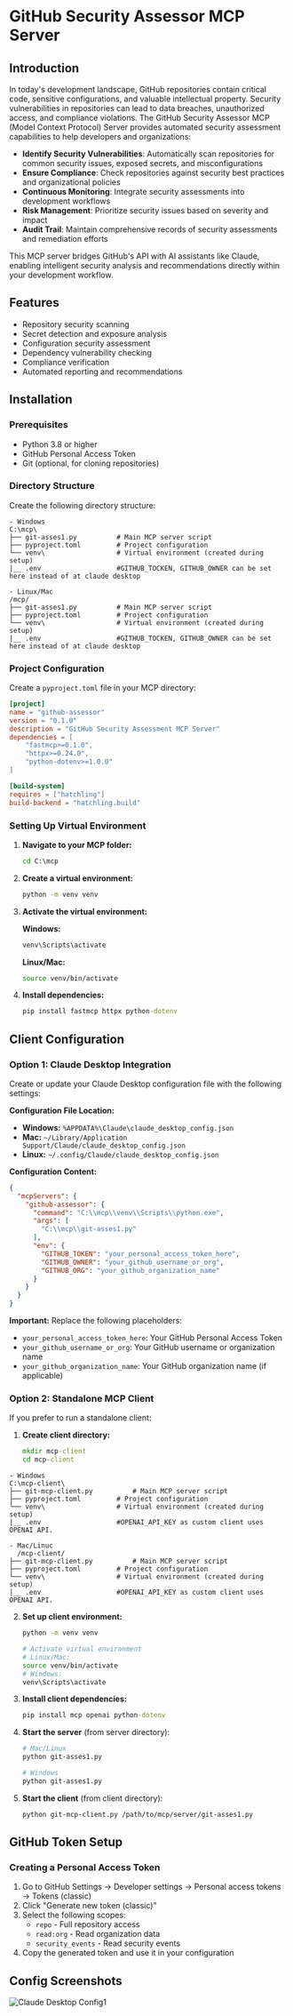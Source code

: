 # GitHub Security Assessor MCP Server

## Introduction

In today's development landscape, GitHub repositories contain critical code, sensitive configurations, and valuable intellectual property. Security vulnerabilities in repositories can lead to data breaches, unauthorized access, and compliance violations. The GitHub Security Assessor MCP (Model Context Protocol) Server provides automated security assessment capabilities to help developers and organizations:

- **Identify Security Vulnerabilities**: Automatically scan repositories for common security issues, exposed secrets, and misconfigurations
- **Ensure Compliance**: Check repositories against security best practices and organizational policies
- **Continuous Monitoring**: Integrate security assessments into development workflows
- **Risk Management**: Prioritize security issues based on severity and impact
- **Audit Trail**: Maintain comprehensive records of security assessments and remediation efforts

This MCP server bridges GitHub's API with AI assistants like Claude, enabling intelligent security analysis and recommendations directly within your development workflow.

## Features

- Repository security scanning
- Secret detection and exposure analysis
- Configuration security assessment
- Dependency vulnerability checking
- Compliance verification
- Automated reporting and recommendations

## Installation

### Prerequisites

- Python 3.8 or higher
- GitHub Personal Access Token
- Git (optional, for cloning repositories)

### Directory Structure

Create the following directory structure:

```
- Windows
C:\mcp\
├── git-asses1.py          # Main MCP server script
├── pyproject.toml         # Project configuration
└── venv\                  # Virtual environment (created during setup)
|__ .env                   #GITHUB_TOCKEN, GITHUB_OWNER can be set here instead of at claude desktop
```

```
- Linux/Mac
/mcp/
├── git-asses1.py          # Main MCP server script
├── pyproject.toml         # Project configuration
└── venv\                  # Virtual environment (created during setup)
|__ .env                   #GITHUB_TOCKEN, GITHUB_OWNER can be set here instead of at claude desktop
```

### Project Configuration

Create a `pyproject.toml` file in your MCP directory:

```toml
[project]
name = "github-assessor"
version = "0.1.0"
description = "GitHub Security Assessment MCP Server"
dependencies = [
    "fastmcp>=0.1.0",
    "httpx>=0.24.0",
    "python-dotenv>=1.0.0"
]

[build-system]
requires = ["hatchling"]
build-backend = "hatchling.build"
```

### Setting Up Virtual Environment

1. **Navigate to your MCP folder:**
   ```cmd
   cd C:\mcp
   ```

2. **Create a virtual environment:**
   ```cmd
   python -m venv venv
   ```

3. **Activate the virtual environment:**
   
   **Windows:**
   ```cmd
   venv\Scripts\activate
   ```
   
   **Linux/Mac:**
   ```bash
   source venv/bin/activate
   ```

4. **Install dependencies:**
   ```cmd
   pip install fastmcp httpx python-dotenv
   ```

## Client Configuration

### Option 1: Claude Desktop Integration

Create or update your Claude Desktop configuration file with the following settings:

**Configuration File Location:**
- **Windows:** `%APPDATA%\Claude\claude_desktop_config.json`
- **Mac:** `~/Library/Application Support/Claude/claude_desktop_config.json`
- **Linux:** `~/.config/Claude/claude_desktop_config.json`

**Configuration Content:**
```json
{
  "mcpServers": {
    "github-assessor": {
      "command": "C:\\mcp\\venv\\Scripts\\python.exe",
      "args": [
        "C:\\mcp\\git-asses1.py"
      ],
      "env": {
        "GITHUB_TOKEN": "your_personal_access_token_here",
        "GITHUB_OWNER": "your_github_username_or_org",
        "GITHUB_ORG": "your_github_organization_name"
      }
    }
  }
}
```

**Important:** Replace the following placeholders:
- `your_personal_access_token_here`: Your GitHub Personal Access Token
- `your_github_username_or_org`: Your GitHub username or organization name
- `your_github_organization_name`: Your GitHub organization name (if applicable)

### Option 2: Standalone MCP Client

If you prefer to run a standalone client:

1. **Create client directory:**
   ```cmd
   mkdir mcp-client
   cd mcp-client
   ```
   
```
- Windows
C:\mcp-client\
├── git-mcp-client.py          # Main MCP server script
├── pyproject.toml         # Project configuration
└── venv\                  # Virtual environment (created during setup)
|__ .env                   #OPENAI_API_KEY as custom client uses OPENAI API.
```
```
- Mac/Linuc
  /mcp-client/
├── git-mcp-client.py          # Main MCP server script
├── pyproject.toml         # Project configuration
└── venv\                  # Virtual environment (created during setup)
|__ .env                   #OPENAI_API_KEY as custom client uses OPENAI API. 
```
2. **Set up client environment:**
   ```bash
   python -m venv venv
   
   # Activate virtual environment
   # Linux/Mac:
   source venv/bin/activate
   # Windows:
   venv\Scripts\activate
   ```

3. **Install client dependencies:**
   ```cmd
   pip install mcp openai python-dotenv
   ```

4. **Start the server** (from server directory):
   ```bash
   # Mac/Linux
   python git-asses1.py
   
   # Windows
   python git-asses1.py
   ```

5. **Start the client** (from client directory):
   ```bash
   python git-mcp-client.py /path/to/mcp/server/git-asses1.py
   ```

## GitHub Token Setup

### Creating a Personal Access Token

1. Go to GitHub Settings → Developer settings → Personal access tokens → Tokens (classic)
2. Click "Generate new token (classic)"
3. Select the following scopes:
   - `repo` - Full repository access
   - `read:org` - Read organization data
   - `security_events` - Read security events
4. Copy the generated token and use it in your configuration

## Config Screenshots
![Claude Desktop Config1](images/mcp-config-claude.png)

